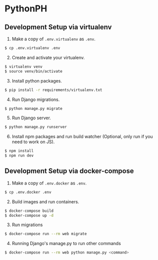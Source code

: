 # PythonPH

## Development Setup via virtualenv

1. Make a copy of `.env.virtualenv` as `.env`.

```bash
$ cp .env.virtualenv .env
```

2. Create and activate your virtualenv.

```bash
$ virtualenv venv
$ source venv/bin/activate
```

3. Install python packages.

```bash
$ pip install -r requirements/virtualenv.txt
```

4. Run Django migrations.

```bash
$ python manage.py migrate
```

5. Run Django server.

```bash
$ python manage.py runserver
```

6. Install npm packages and run build watcher (Optional, only run if you need to work on JS).

```bash
$ npm install
$ npm run dev
```

## Development Setup via docker-compose

1. Make a copy of `.env.docker` as `.env`.

```bash
$ cp .env.docker .env
```

2. Build images and run containers.

```bash
$ docker-compose build
$ docker-compose up -d
```

3. Run migrations

```bash
$ docker-compose run --rm web migrate
```

4. Running Django's manage.py to run other commands

```bash
$ docker-compose run --rm web python manage.py <command>
```
